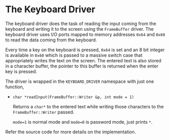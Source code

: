 # The Keyboard Driver

The keyboard driver does the task of reading the input coming from the keyboard and writing it to the screen using the `FrameBuffer` driver. The keyboard driver uses I/O ports mapped to memory addresses `0x64` and `0x60` to read the data coming from the keyboard. 

Every time a key on the keyboard is pressed,  `0x64` is set and an 8 bit integer is available in `0x60` which is passed to a massive switch case that appropriately writes the text on the screen. The entered text is also stored in a character buffer, the pointer to this buffer is returned when the enter key is pressed.

The driver is wrapped in the `KEYBOARD_DRIVER` namespace with just one function,

* `char *readInput(FrameBuffer::Writer &p, int mode = 1)` 
  
  Returns a `char*` to the entered text while writing those characters to the `FrameBuffer::Writer` passed. 
  
  `mode=1` is normal mode and `mode=0` is password mode, just prints `*`.

Refer the source code for more details on the implementation.

